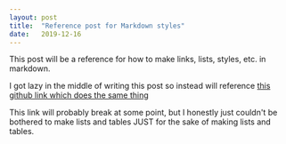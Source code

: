 ```yaml
---
layout: post
title:  "Reference post for Markdown styles"
date:   2019-12-16
---
```


This post will be a reference for how to make links, lists, styles, etc. in markdown.


I got lazy in the middle of writing this post so instead will reference [this github link which does the same thing](https://github.com/adam-p/markdown-here/wiki/Markdown-Cheatsheet)


This link will probably break at some point, but I honestly just couldn't be bothered to make lists and tables JUST for the sake of making lists and tables.
